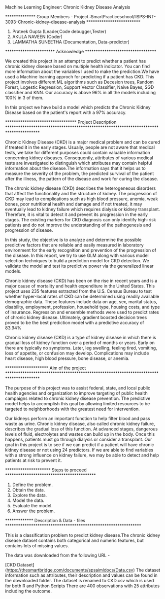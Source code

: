 
Machine Learning Engineer: Chronic Kidney Disease Analysis


************** Group Members - Project :SmartPracticeschool/llSPS-INT-3093-Chronic-kidney-disease-analysis ************************* 

1. Prateek Gupta (Leader,Code debugger,Tester)
2. AKULA NAVEEN (Coder)
3. LAMMATHA SUNEETHA (Documentation, Data-predictor)

*********************** Acknowledge ********************************* 

We created this project in an attempt to predict whether a patient has chronic kidney disease based on multiple health indicator. You can find more information about the variables I used to make the prediction.We have used a Machine learning approch for predicting if a patient has CKD. This project involves different ML algorithms such as Decesion trees, Random Forest, Logestic Regression, Support Vector Classifier, Naive Bayes, SGD classifier and KNN. Our accuracy is above 96% in all the models including 100% in 3 of them.

In this project we have build a model which predicts the Chronic Kidney Disease based on the patient's report with a 97% accuracy.

********************************* Project Description ***************************************************************************************

Chronic Kidney Disease (CKD) is a major medical problem and can be cured if treated it in the early stages. Usually, people are not aware that medical tests, we take for different purposes could contain valuable information concerning kidney diseases. Consequently, attributes of various medical tests are investigated to distinguish which attributes may contain helpful information about the disease.The information says that it helps us to measure the severity of the problem, the predicted survival of the patient after the illness, the pattern of the disease and work for curing the disease.

The chronic kidney disease (CKD) describes the heterogeneous disorders that affect the functionality and the structure of kidney.
The progression of CKD may lead to complications such as high blood pressure, anemia, weak bones, poor nutritional health and
damage and if not treated, it may eventually lead to kidney failure which requires dialysis or kidney transplant.
Therefore, it is vital to detect it and prevent its progression in the early stages. The existing markers for CKD diagnosis
can only identify high-risk patients and do not improve the understanding of the pathogenesis and progression of disease.

In this study, the objective is to analyze and determine the possible predictive factors that are reliable and easily measured
in laboratory environment for the early recognition and prevention of the progression of the disease. In this report, we try to use GLM along with various model selection techniques to build a prediction model for CKD detection. We validate the model and test its predictive power via the generalized linear models.

Chronic kidney disease (CKD) has been on the rise in recent years and is a major cause of mortality and health expenditure in the United States. This project uses 235 features extracted from the U.S. Census Bureau to test whether hyper-local rates of CKD can be determined using readily available demographic data. These features include data on age, sex, marital status, disability, employment, profession, household type, housing costs, and type of insurance. Regression and ensemble methods were used to predict rates of chronic kidney disease. Ultimately, gradient boosted decision trees proved to be the best prediction model with a predictive accuracy of 83.94%

Chronic kidney disease (CKD) is a type of kidney disease in which there is gradual loss of kidney function over a period of months or years. Early on there are typically no symptoms. Later, leg swelling, feeling tired, vomiting, loss of appetite, or confusion may develop. Complications may include heart disease, high blood pressure, bone disease, or anemia.

******************** Aim of the project ***************************************************************************************

The purpose of this project was to assist federal, state, and local public health agencies and organization to improve targeting of public health campaigns related to chronic kidney disease prevention. The predictive model helps to accomplish this goal by allowing limited resources to be targeted to neighborhoods with the greatest need for intervention.

Our kidneys perform an important function to help filter blood and pass waste as urine. Chronic kidney disease, also called chronic kidney failure, describes the gradual loss of this function. At advanced stages, dangerous levels of fluid, electrolytes and wastes can build up in the body. Once this happens, patients must go through dialysis or consider a transplant.
Our goal in this project is to see if we can predict if a patient will have chronic kidney disease or not using 24 predictors. If we are able to find variables with a strong influence on kidney failure, we may be able to detect and help patients at risk to prevent it.

********************* Steps to proceed ******************************************
1. Define the problem.
2. Obtain the data.
3. Explore the data.
4. Model the data.
5. Evaluate the model.
6. Answer the problem.


************* Description & Data - files *************************************************************** 

This is a classification problem to predict kidney disease.The chronic kidney disease dataset contains both categorical and numeric features, but contains lots of missing values. 

The data was downloaded from the following URL - 

[CKD Dataset]  (https://thesmartbridge.com/documents/spsaimldocs/Data.csv)
The dataset information such as attributes, their description and values can be found in the downloaded folder.
The dataset is renamed to CKD.csv which is used for both R and Python Scripts
There are 400 observations with 25 attributes including the outcome.
